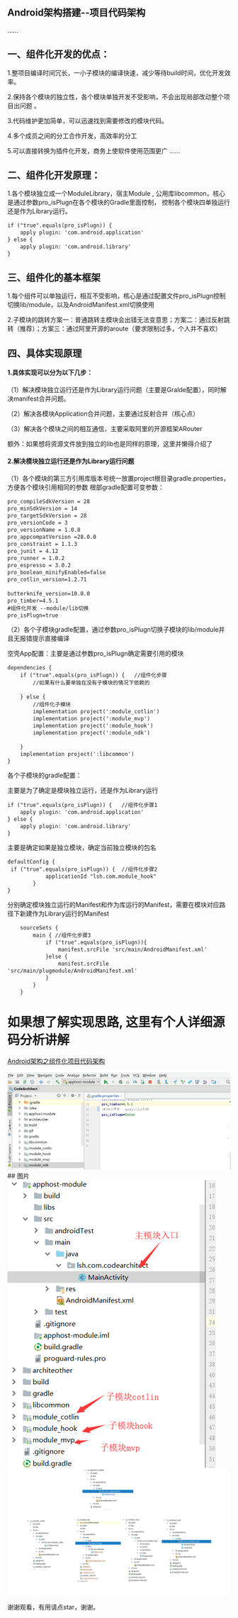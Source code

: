 ## Android架构搭建--项目代码架构
......
## 一、组件化开发的优点：
1.整项目编译时间冗长，一小子模块的编译快速，减少等待build时间，优化开发效率。

2.保持各个模块的独立性，各个模块单独开发不受影响，不会出现局部改动整个项目出问题 。

3.代码维护更加简单，可以迅速找到需要修改的模块代码。

4.多个成员之间的分工合作开发，高效率的分工

5.可以直接转换为插件化开发，商务上使软件使用范围更广
......

## 二、组件化开发原理：
1.各个模块独立成一个ModuleLibrary，宿主Module ,  公用库libcommon，核心是通过参数pro_isPlugn在各个模块的Gradle里面控制，
控制各个模块四单独运行还是作为Library运行。
```
if ("true".equals(pro_isPlugn)) {  
    apply plugin: 'com.android.application'
} else {
    apply plugin: 'com.android.library'
}
```
## 三、组件化的基本框架
1.每个组件可以单独运行，相互不受影响，核心是通过配置文件pro_isPlugn控制切换lib/module，以及AndroidManifest.xml切换使用

2.子模块的跳转方案一：普通跳转主模块会出错无法变意思；方案二：通过反射跳转（推荐）；方案三：通过阿里开源的aroute（要求限制过多，个人并不喜欢）

## 四、具体实现原理
#### 1.具体实现可以分为以下几步：

（1）解决模块独立运行还是作为Library运行问题（主要是Gralde配置），同时解决manifest合并问题。

（2）解决各模块Application合并问题，主要通过反射合并（核心点）

（3）解决各个模块之间的相互通信，主要采取阿里的开源框架ARouter

额外：如果想将资源文件放到独立的lib也是同样的原理，这里并懒得介绍了
#### 2.解决模块独立运行还是作为Library运行问题

（1）各个模块的第三方引用库版本号统一放置project根目录gradle.properties，方便各个模块引用相同的参数
    根部gradle配置可变参数：
```
pro_compileSdkVersion = 28
pro_minSdkVersion = 14
pro_targetSdkVersion = 28
pro_versionCode = 3
pro_versionName = 1.0.8
pro_appcompatVersion =28.0.0
pro_constraint = 1.1.3
pro_junit = 4.12
pro_runner = 1.0.2
pro_espresso = 3.0.2
pro_boolean_minifyEnabled=false
pro_cotlin_version=1.2.71

butterknife_version=10.0.0
pro_timber=4.5.1
#组件化开发 --module/lib切换
pro_isPlugn=true
```

（2）各个子模块gradle配置，通过参数pro_isPlugn切换子模块的lib/module并且无报错提示直接编译

空壳App配置：主要是通过参数pro_isPlugn确定需要引用的模块
```
dependencies {
    if ("true".equals(pro_isPlugn)) {   //组件化步骤
        //如果有什么要单独在没有子模块的情况下依赖的

    } else {
        //组件化子模块
        implementation project(':module_cotlin')
        implementation project(':module_mvp')
        implementation project(':module_hook')
        implementation project(':module_ndk')

    }
    implementation project(':libcommon')
}
```

各个子模块的gradle配置：

主要是为了确定是模块独立运行，还是作为Library运行
```
if ("true".equals(pro_isPlugn)) {   //组件化步骤1
    apply plugin: 'com.android.application'
} else {
    apply plugin: 'com.android.library'
}
```
主要是确定如果是独立模块，确定当前独立模块的包名
```
defaultConfig {
 if ("true".equals(pro_isPlugn)) {  //组件化步骤2
            applicationId "lsh.com.module_hook"
        }
}
```
分别确定模块独立运行的Manifest和作为库运行的Manifest，需要在模块对应路径下新建作为Library运行的Manifest
```
    sourceSets {
        main { //组件化步骤3
            if ("true".equals(pro_isPlugn)){
                manifest.srcFile 'src/main/AndroidManifest.xml'
            }else {
                manifest.srcFile 'src/main/plugmodule/AndroidManifest.xml'
            }
        }
    }
```
# 如果想了解实现思路, 这里有个人详细源码分析讲解
<a href="https://blog.csdn.net/insist_hui/article/details/86478569" target="_blank">Android架构之组件化项目代码架构</a>

<img src="https://github.com/lshAndroid/CodeArchitect/blob/master/gif/pic2.gif" raw=true/>
## 图片

<img src="https://github.com/lshAndroid/CodeArchitect/blob/master/gif/pic1.jpg" raw=true/>

<img src="https://github.com/lshAndroid/CodeArchitect/blob/master/gif/pic3.png" raw=true/>



谢谢观看，有用请点star，谢谢。











